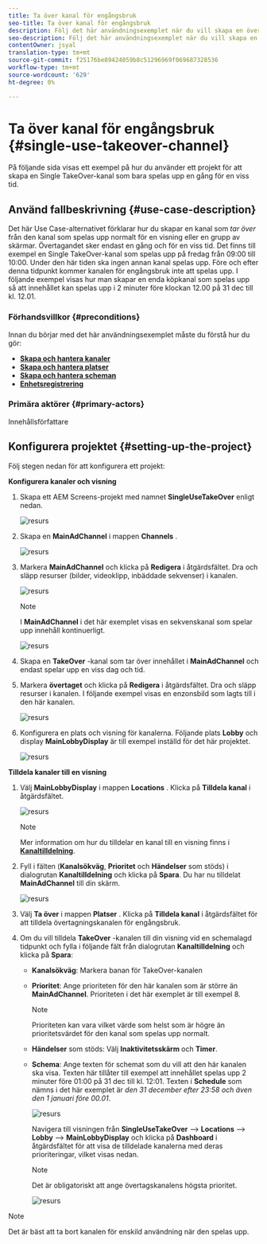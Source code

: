 ```yaml
---
title: Ta över kanal för engångsbruk
seo-title: Ta över kanal för engångsbruk
description: Följ det här användningsexemplet när du vill skapa en överföringskanal.
seo-description: Följ det här användningsexemplet när du vill skapa en överföringskanal.
contentOwner: jsyal
translation-type: tm+mt
source-git-commit: f25176be89424059b8c51296969f069687328536
workflow-type: tm+mt
source-wordcount: '629'
ht-degree: 0%

---
```



# Ta över kanal för engångsbruk {#single-use-takeover-channel}

På följande sida visas ett exempel på hur du använder ett projekt för att skapa en Single TakeOver-kanal som bara spelas upp en gång för en viss tid.


## Använd fallbeskrivning {#use-case-description}

Det här Use Case-alternativet förklarar hur du skapar en kanal som *tar över* från den kanal som spelas upp normalt för en visning eller en grupp av skärmar. Övertagandet sker endast en gång och för en viss tid.
Det finns till exempel en Single TakeOver-kanal som spelas upp på fredag från 09:00 till 10:00. Under den här tiden ska ingen annan kanal spelas upp. Före och efter denna tidpunkt kommer kanalen för engångsbruk inte att spelas upp. I följande exempel visas hur man skapar en enda köpkanal som spelas upp så att innehållet kan spelas upp i 2 minuter före klockan 12.00 på 31 dec till kl. 12.01.

### Förhandsvillkor {#preconditions}

Innan du börjar med det här användningsexemplet måste du förstå hur du gör:

* **[Skapa och hantera kanaler](managing-channels.md)**
* **[Skapa och hantera platser](managing-locations.md)**
* **[Skapa och hantera scheman](managing-schedules.md)**
* **[Enhetsregistrering](device-registration.md)**

### Primära aktörer {#primary-actors}

Innehållsförfattare

## Konfigurera projektet {#setting-up-the-project}

Följ stegen nedan för att konfigurera ett projekt:

**Konfigurera kanaler och visning**

1. Skapa ett AEM Screens-projekt med namnet **SingleUseTakeOver** enligt nedan.

   ![resurs](assets/single-takeover1.png)

1. Skapa en **MainAdChannel** i mappen **Channels** .

   ![resurs](assets/single-takeover2.png)

1. Markera **MainAdChannel** och klicka på **Redigera** i åtgärdsfältet. Dra och släpp resurser (bilder, videoklipp, inbäddade sekvenser) i kanalen.

   ![resurs](assets/single-takeover2.png)


   >[!NOTE]
   >I **MainAdChannel** i det här exemplet visas en sekvenskanal som spelar upp innehåll kontinuerligt.

   ![resurs](assets/single-takeover3.png)

1. Skapa en **TakeOver** -kanal som tar över innehållet i **MainAdChannel** och endast spelar upp en viss dag och tid.

1. Markera **övertaget** och klicka på **Redigera** i åtgärdsfältet. Dra och släpp resurser i kanalen. I följande exempel visas en enzonsbild som lagts till i den här kanalen.

   ![resurs](assets/single-takeover4.png)

1. Konfigurera en plats och visning för kanalerna. Följande plats **Lobby** och display **MainLobbyDisplay** är till exempel inställd för det här projektet.

   ![resurs](assets/single-takeover5.png)

**Tilldela kanaler till en visning**

1. Välj **MainLobbyDisplay** i mappen **Locations** . Klicka på **Tilldela kanal** i åtgärdsfältet.

   ![resurs](assets/single-takeover6.png)

   >[!NOTE]
   >Mer information om hur du tilldelar en kanal till en visning finns i **[Kanaltilldelning](channel-assignment.md)**.

1. Fyll i fälten (**Kanalsökväg**, **Prioritet** och **Händelser** som stöds) i dialogrutan **Kanaltilldelning** och klicka på **Spara**. Du har nu tilldelat **MainAdChannel** till din skärm.

   ![resurs](assets/single-takeover7.png)

1. Välj **Ta över** i mappen **Platser** . Klicka på **Tilldela kanal** i åtgärdsfältet för att tilldela övertagningskanalen för engångsbruk.

1. Om du vill tilldela **TakeOver** -kanalen till din visning vid en schemalagd tidpunkt och fylla i följande fält från dialogrutan **Kanaltilldelning** och klicka på **Spara**:

   * **Kanalsökväg**: Markera banan för TakeOver-kanalen
   * **Prioritet**: Ange prioriteten för den här kanalen som är större än **MainAdChannel**. Prioriteten i det här exemplet är till exempel 8.
      >[!NOTE]
      >Prioriteten kan vara vilket värde som helst som är högre än prioritetsvärdet för den kanal som spelas upp normalt.
   * **Händelser** som stöds: Välj **Inaktivitetsskärm** och **Timer**.
   * **Schema**: Ange texten för schemat som du vill att den här kanalen ska visa. Texten här tillåter till exempel att innehållet spelas upp 2 minuter före 01:00 på 31 dec till kl. 12:01.
Texten i **Schedule** som nämns i det här exemplet är *den 31 december efter 23:58 och även den 1 januari före 00.01*.

      ![resurs](assets/single-takeover8.png)

      Navigera till visningen från **SingleUseTakeOver** —> **Locations** —> **Lobby** —> **MainLobbyDisplay** och klicka på **Dashboard** i åtgärdsfältet för att visa de tilldelade kanalerna med deras prioriteringar, vilket visas nedan.

      >[!NOTE]
      >Det är obligatoriskt att ange övertagskanalens högsta prioritet.

      ![resurs](assets/single-takeover9.png)

>[!NOTE]
>
>Det är bäst att ta bort kanalen för enskild användning när den spelas upp.